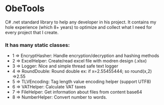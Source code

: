 # ObeTools
 
C# .net standard library to help any developer in his project.
It contains my hole experience (which 8+ years) to optimize and collect what I need for every project that I create.

### It has many static classes:
  - 1 => EncryptHasher: Handle encryption/decryption and hashing methods
  - 2 => ExcelHelper: Create/read excel file with modren design (.xlsx)
  - 3 => Logger: Nice and simple thread safe text logger
  - 4 => RoundDouble: Round double ex: if x=2.55455444; so round(x,2) =>2.55
  - 5 => TLVEncoding: Tag length value encoding helper (support UTF8)
  - 6 => VATHelper: Calculate VAT taxes
  - 7 => FileHelper: Get information about files from content base64
  - 8 => NumberHelper: Convert number to words.
